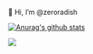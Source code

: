 
👋 Hi, I’m @zeroradish

[![Anurag's github stats](https://github-readme-stats.vercel.app/api?username=zeroradish)](https://github.com/anuraghazra/github-readme-stats)


<img src="https://user-images.githubusercontent.com/28586265/113417132-bf465a80-93fd-11eb-8c0b-f561280e3058.gif">

